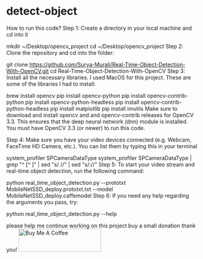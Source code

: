 # detect-object
How to run this code?
Step 1: Create a directory in your local machine and cd into it

mkdir ~/Desktop/opencv_project
cd ~/Desktop/opencv_project
Step 2: Clone the repository and cd into the folder:

git clone https://github.com/Surya-Murali/Real-Time-Object-Detection-With-OpenCV.git
cd Real-Time-Object-Detection-With-OpenCV
Step 3: Install all the necessary libraries. I used MacOS for this project. These are some of the libraries I had to install:

brew install opencv
pip install opencv-python
pip install opencv-contrib-python
pip install opencv-python-headless
pip install opencv-contrib-python-headless
pip install matplotlib
pip install imutils
Make sure to download and install opencv and and opencv-contrib releases for OpenCV 3.3. This ensures that the deep neural network (dnn) module is installed. You must have OpenCV 3.3 (or newer) to run this code.

Step 4: Make sure you have your video devices connected (e.g. Webcam, FaceTime HD Camera, etc.). You can list them by typing this in your terminal

system_profiler SPCameraDataType
system_profiler SPCameraDataType | grep "^    [^ ]" | sed "s/    //" | sed "s/://"
Step 5: To start your video stream and real-time object detection, run the following command:

python real_time_object_detection.py --prototxt MobileNetSSD_deploy.prototxt.txt --model MobileNetSSD_deploy.caffemodel
Step 6: If you need any help regarding the arguments you pass, try:

python real_time_object_detection.py --help

please help me continue working on this project buy a small donation 
thank you!
<a href="https://www.buymeacoffee.com/plantholdercrys" target="_blank"><img src="https://cdn.buymeacoffee.com/buttons/v2/default-yellow.png" alt="Buy Me A Coffee" style="height: 60px !important;width: 217px !important;" ></a>

